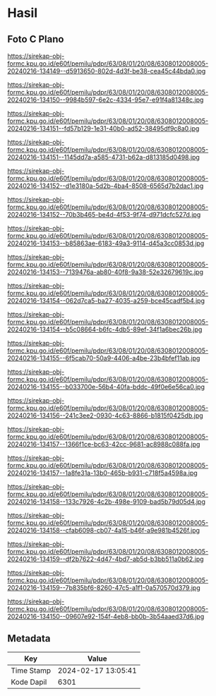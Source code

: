 # Hasil

## Foto C Plano

https://sirekap-obj-formc.kpu.go.id/e60f/pemilu/pdpr/63/08/01/20/08/6308012008005-20240216-134149--d5913650-802d-4d3f-be38-cea45c44bda0.jpg

https://sirekap-obj-formc.kpu.go.id/e60f/pemilu/pdpr/63/08/01/20/08/6308012008005-20240216-134150--9984b597-6e2c-4334-95e7-e91f4a81348c.jpg

https://sirekap-obj-formc.kpu.go.id/e60f/pemilu/pdpr/63/08/01/20/08/6308012008005-20240216-134151--fd57b129-1e31-40b0-ad52-38495df9c8a0.jpg

https://sirekap-obj-formc.kpu.go.id/e60f/pemilu/pdpr/63/08/01/20/08/6308012008005-20240216-134151--1145dd7a-a585-4731-b62a-d813185d0498.jpg

https://sirekap-obj-formc.kpu.go.id/e60f/pemilu/pdpr/63/08/01/20/08/6308012008005-20240216-134152--d1e3180a-5d2b-4ba4-8508-6565d7b2dac1.jpg

https://sirekap-obj-formc.kpu.go.id/e60f/pemilu/pdpr/63/08/01/20/08/6308012008005-20240216-134152--70b3b465-be4d-4f53-9f74-d971dcfc527d.jpg

https://sirekap-obj-formc.kpu.go.id/e60f/pemilu/pdpr/63/08/01/20/08/6308012008005-20240216-134153--b85863ae-6183-49a3-9114-d45a3cc0853d.jpg

https://sirekap-obj-formc.kpu.go.id/e60f/pemilu/pdpr/63/08/01/20/08/6308012008005-20240216-134153--7139476a-ab80-40f8-9a38-52e32679619c.jpg

https://sirekap-obj-formc.kpu.go.id/e60f/pemilu/pdpr/63/08/01/20/08/6308012008005-20240216-134154--062d7ca5-ba27-4035-a259-bce45cadf5b4.jpg

https://sirekap-obj-formc.kpu.go.id/e60f/pemilu/pdpr/63/08/01/20/08/6308012008005-20240216-134154--b5c08664-b6fc-4db5-89ef-34f1a6bec26b.jpg

https://sirekap-obj-formc.kpu.go.id/e60f/pemilu/pdpr/63/08/01/20/08/6308012008005-20240216-134155--6f5cab70-50a9-4406-a4be-23b4bfef11ab.jpg

https://sirekap-obj-formc.kpu.go.id/e60f/pemilu/pdpr/63/08/01/20/08/6308012008005-20240216-134155--b033700e-56b4-40fa-bddc-49f0e6e56ca0.jpg

https://sirekap-obj-formc.kpu.go.id/e60f/pemilu/pdpr/63/08/01/20/08/6308012008005-20240216-134156--241c3ee2-0930-4c63-8866-b1815f0425db.jpg

https://sirekap-obj-formc.kpu.go.id/e60f/pemilu/pdpr/63/08/01/20/08/6308012008005-20240216-134157--1366f1ce-bc63-42cc-9681-ac8988c088fa.jpg

https://sirekap-obj-formc.kpu.go.id/e60f/pemilu/pdpr/63/08/01/20/08/6308012008005-20240216-134157--1a8fe31a-13b0-465b-b931-c718f5a4598a.jpg

https://sirekap-obj-formc.kpu.go.id/e60f/pemilu/pdpr/63/08/01/20/08/6308012008005-20240216-134158--133c7926-4c2b-498e-9109-bad5b79d05d4.jpg

https://sirekap-obj-formc.kpu.go.id/e60f/pemilu/pdpr/63/08/01/20/08/6308012008005-20240216-134158--cfab6098-cb07-4a15-b46f-a9e981b4526f.jpg

https://sirekap-obj-formc.kpu.go.id/e60f/pemilu/pdpr/63/08/01/20/08/6308012008005-20240216-134159--df2b7622-4d47-4bd7-ab5d-b3bb511a0b62.jpg

https://sirekap-obj-formc.kpu.go.id/e60f/pemilu/pdpr/63/08/01/20/08/6308012008005-20240216-134159--7b835bf6-8260-47c5-a1f1-0a570570d379.jpg

https://sirekap-obj-formc.kpu.go.id/e60f/pemilu/pdpr/63/08/01/20/08/6308012008005-20240216-134150--09607e92-154f-4eb8-bb0b-3b54aaed37d6.jpg


## Metadata

| Key        | Value               |
| ---------- | ------------------- |
| Time Stamp | 2024-02-17 13:05:41 |
| Kode Dapil | 6301                |



